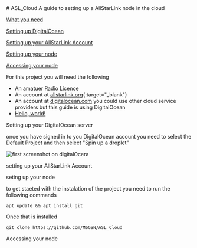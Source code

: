 <base target="_blank">
# ASL_Cloud
A guide to setting up a AllStarLink node in the cloud

 [What you need](#needed)

 [Setting up DigitalOcean](#do)

 [Setting up your AllStarLink Account](#asl)

 [Setting up your node](#node)

 [Accessing your node](#access)

<a name="needed"></a>For this project you will need the following


  * An amatuer Radio Licence
  * An account at [allstarlink.org](https://www.allstarlink.org/){:target="_blank"}
  * An account at [digitalocean.com](https://www.digitalocean.com/) you could use other cloud service providers but this guide is using DigitalOcean
  * <a href="http://example.com/" target="_blank">Hello, world!</a>



<a name="do">Setting up your DigitalOcean server

once you have signed in to you DigitalOcean account you need to select the Default Project and then select "Spin up a droplet"

![first screenshot on digitalOcera](https://m6gsn.co.uk/git/DO01.png)


<a name="asl">setting up your AllStarLink Account


<a name="node">seting up your node

to get staeted with the instalation of the project you need to run the following commands 

`apt update && apt install git`

Once that is installed

`git clone https://github.com/M6GSN/ASL_Cloud`










<a name="access">Accessing your node
